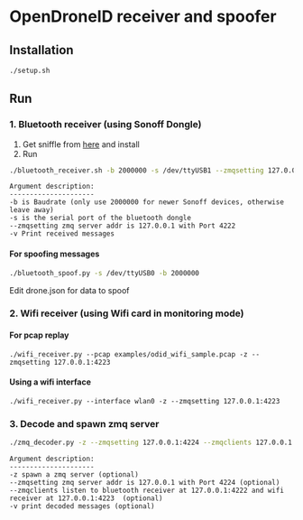 # OpenDroneID receiver and spoofer

## Installation
```bash
./setup.sh
```

## Run

### 1. Bluetooth receiver (using Sonoff Dongle)
1. Get sniffle from [here](https://github.com/bkerler/sniffle) and install
2. Run 
```bash
./bluetooth_receiver.sh -b 2000000 -s /dev/ttyUSB1 --zmqsetting 127.0.0.1:4222 -v
```
```
Argument description:
---------------------
-b is Baudrate (only use 2000000 for newer Sonoff devices, otherwise leave away)
-s is the serial port of the bluetooth dongle
--zmqsetting zmq server addr is 127.0.0.1 with Port 4222
-v Print received messages
```

#### For spoofing messages
```bash
./bluetooth_spoof.py -s /dev/ttyUSB0 -b 2000000
```
Edit drone.json for data to spoof

### 2. Wifi receiver (using Wifi card in monitoring mode)
#### For pcap replay
```
./wifi_receiver.py --pcap examples/odid_wifi_sample.pcap -z --zmqsetting 127.0.0.1:4223
```

#### Using a wifi interface
```
./wifi_receiver.py --interface wlan0 -z --zmqsetting 127.0.0.1:4223
```

### 3. Decode and spawn zmq server
```bash
./zmq_decoder.py -z --zmqsetting 127.0.0.1:4224 --zmqclients 127.0.0.1:4222,127.0.0.1:4223 -v
```
```
Argument description:
---------------------
-z spawn a zmq server (optional)
--zmqsetting zmq server addr is 127.0.0.1 with Port 4224 (optional)
--zmqclients listen to bluetooth receiver at 127.0.0.1:4222 and wifi receiver at 127.0.0.1:4223  (optional)
-v print decoded messages (optional)
```
